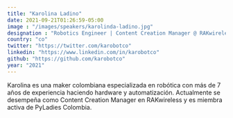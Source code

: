 ```yaml
---
title: "Karolina Ladino"
date: 2021-09-21T01:26:59-05:00
image : "/images/speakers/karolinda-ladino.jpg"
designation : "Robotics Engineer | Content Creation Manager @ RAKwireless"
country: "co"
twitter: "https://twitter.com/karobotco"
linkedin: "https://www.linkedin.com/in/karobotco"
github: "https://github.com/karobotco"
year: "2021"
---
```


Karolina es una maker colombiana especializada en robótica con más de 7 años de experiencia haciendo hardware y automatización. Actualmente se desempeña como Content Creation Manager en RAKwireless y es miembra activa de PyLadies Colombia.
